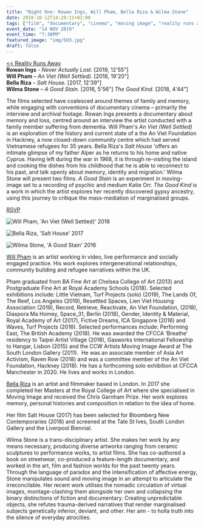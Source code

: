 ```yaml
---
title: "Night One: Rowan Ings, Will Pham, Bella Riza & Wilma Stone"
date: 2019-10-12T14:29:11+01:00
tags: ["film", "documentary", "cinema", "moving image", "reality runs away"]
event_date: "14 NOV 2019"
event_time: "7:30PM"
featured_image: "img/SH3.jpg"
draft: false
---
```


[<< Reality Runs Away](/projects/reality-runs-away)<br/>
**Rowan Ings** - _Never Actually Lost._ [2019, 12'55"]<br/>
**Will Pham** – _An Viet (Well Settled)._ [2018, 19'20"]<br/>
**Bella Riza** – _Salt House._ [2017, 12'39"]<br/>
**Wilma Stone** – _A Good Stain._ [2016, 5'56"] _The Good Kind._ [2018, 4'44"]

The films selected have coalesced around themes of family and memory, while engaging with conventions of documentary cinema – primarily the interview and archival footage. Rowan Ings presents a documentary about memory and loss, centred around an interview the artist conducted with a family member suffering from dementia. Will Pham's _An Viet (Well Settled)_ is an exploration of the history and current state of a the An Viet Foundation in Hackney, a now closed-down community centre which had served Vietnamese refugees for 35 years. Bella Riza's _Salt House_ 'offers an intimate glimpse of my father Alper as he returns to his home and native Cyprus. Having left during the war in 1968, it is through re-visiting the island and cooking the dishes from his childhood that he is able to reconnect to his past, and talk openly about memory, identity and migration.' Wilma Stone will present two films. _A Good Stain_ is an experiment in moving-image set to a recording of psychic and medium Katie Orr. _The Good Kind_ is a work in which the artist explores her recently discovered gypsy ancestry, using this journey to critique the mass-mediation of marginalised groups.

<a href="https://www.eventbrite.co.uk/e/film-reality-runs-away-the-limits-of-documentary-tickets-76776728261" target="blank">RSVP</a>

![Will Pham, 'An Viet (Well Settled)' 2018](/projects/reality-runs-away/img/avws1.jpg)

![Bella Riza, 'Salt House' 2017](/projects/reality-runs-away/img/SH3.jpg)

![Wilma Stone, 'A Good Stain' 2016](/projects/reality-runs-away/img/AGS3.jpg)

<a href="https://willpham.co.uk" target="blank">Will Pham</a> is an artist working in video, live performance and socially engaged practice. His work explores intergenerational relationships, community building and refugee narratives within the UK.

Pham graduated from BA Fine Art at Chelsea College of Art (2013) and Postgraduate Fine Art at Royal Academy Schools (2018). Selected exhibitions include: Little Vietnam, Turf Projects (solo) (2019), The Lands Of, The Reef, Los Angeles (2019), Resettled Spaces, Lien Viet Housing Association (2019), Record, Retrieve, Reactivate, An Viet Foundation, (2018), Diaspora Ma Homey, Space_31, Berlin (2018), Gender, Identity & Material, Royal Academy of Art (2017), Fictive Dreams, ICA Singapore (2016) and Waves, Turf Projects (2016). Selected performances include: Performing East, The British Academy (2018). He was awarded the CFCCA ‘Breathe’ residency to Taipei Artist Village (2018), Gasworks International Fellowship to Hangar, Lisbon (2015) and the CCW Artists Moving Image Award at The South London Gallery (2011).  He was an associate member of Asia Art Activism, Raven Row (2018) and was a committee member of the An Viet Foundation, Hackney (2018). He has a forthcoming solo exhibition at CFCCA Manchester in 2020. He lives and works in London.

<a href="https://bellariza.com/" target="blank">Bella Riza</a> is an artist and filmmaker based in London. In 2017 she completed her Masters at the Royal College of Art where she specialised in Moving Image and received the Chris Garnham Prize. Her work explores memory, personal histories and composition in relation to the idea of home.

Her film Salt House (2017) has been selected for Bloomberg New Contemporaries (2018) and screened at the Tate St Ives, South London Gallery and the Liverpool Biennial.

Wilma Stone is a trans-disciplinary artist. She makes her work by any means necessary, producing diverse artworks ranging from ceramic sculptures to performance works, to artist films. She has co-authored a book on streetwear, co-produced a feature-length documentary, and worked in the art, film and fashion worlds for the past twenty years.
Through the language of paradox and the intensification of affective energy, Stone manipulates sound and moving image in an attempt to articulate the irreconcilable. Her recent work utilises the nomadic circulation of virtual images, montage-clashing them alongside her own and collapsing the binary distinctions of fiction and documentary. Creating unpredictable objects, she refutes trauma-derived narratives that render marginalised subjects genetically inferior, deviant, and other. Her aim - to holla truth into the silence of everyday atrocities.
